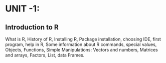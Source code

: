 # UNIT -1: 
## Introduction to R 
What is R, History of R, Installing R, Package installation, choosing IDE, first program, help in R, Some information about R commands, special values, Objects, Functions, Simple Manipulations: Vectors and numbers, Matrices and arrays, Factors, List, data Frames. 